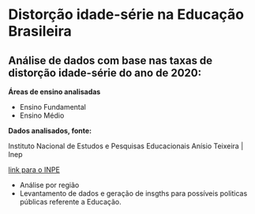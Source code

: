 # Distorção idade-série na Educação Brasileira


## Análise de dados com base nas taxas de distorção idade-série do ano de 2020:


**Áreas de ensino analisadas**

- Ensino Fundamental
- Ensino Médio

**Dados analisados, fonte:**

Instituto Nacional de Estudos e Pesquisas Educacionais Anísio Teixeira | Inep

[link para o INPE](https://www.gov.br/inep/pt-br/acesso-a-informacao/dados-abertos/indicadores-educacionais/taxas-de-distorcao-idade-serie)

- Análise por região
- Levantamento de dados e geração de insgths para possíveis politicas públicas referente a Educação.